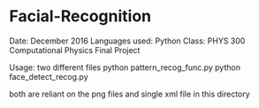 # Facial-Recognition

Date: December 2016
Languages used: Python
Class: PHYS 300 Computational Physics
Final Project

Usage: two different files
  python pattern_recog_func.py 
  python face_detect_recog.py
  
both are reliant on the png files and single xml file in this directory
